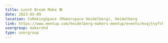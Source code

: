 ```yaml
---
title: Lunch Break Make 🛠️
date: 2023-05-09
location: CoMakingSpace (Makerspace Heidelberg), Heidelberg
link: https://www.meetup.com/heidelberg-makers-meetup/events/mvqjtsyfchbmb/
usergroup: makershd
type: usergroup
---
```

